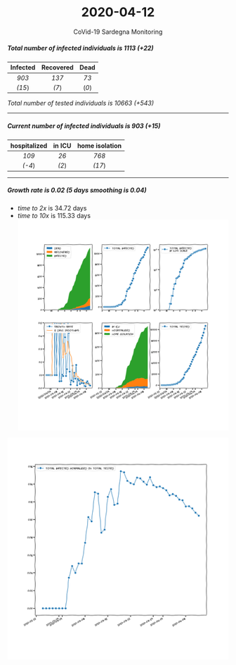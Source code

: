 <div align='center'>

# 2020-04-12
CoVid-19 Sardegna Monitoring
</div>

##### Total number of infected individuals is 1113 (+22)
Infected | Recovered | Dead
:---: | :---: | :---:
*903* | *137* | *73*
*(15*) | *(7*) | (*0*)

*Total number of tested individuals is 10663 (+543)*
***
##### Current number of infected individuals is 903 (+15)
hospitalized | in ICU | home isolation
:---: | :---: | :---:
*109* |*26* |*768*
*(-4*) |*(2*) |*(17*)
***
##### Growth rate is 0.02 (5 days smoothing is 0.04)
- *time to 2x* is 34.72 days
- *time to 10x* is 115.33 days
![stats][stats]

![infected_normalized][infected_normalized]

[stats]: stats_Sardegna.png
[infected_normalized]: infected_normalized_Sardegna.png
